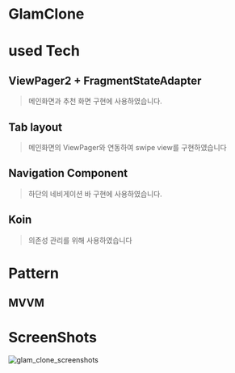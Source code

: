 # GlamClone

# used Tech
## ViewPager2 + FragmentStateAdapter
> 메인화면과 추천 화면 구현에 사용하였습니다.

## Tab layout
> 메인화면의 ViewPager와 연동하여 swipe view를 구현하였습니다

## Navigation Component
> 하단의 네비게이션 바 구현에 사용하였습니다.

## Koin
> 의존성 관리를 위해 사용하였습니다

# Pattern
## MVVM

# ScreenShots
![glam_clone_screenshots](https://user-images.githubusercontent.com/49216939/154889744-2241dc29-acbf-416a-a9f9-b2454fc9024c.jpg)
